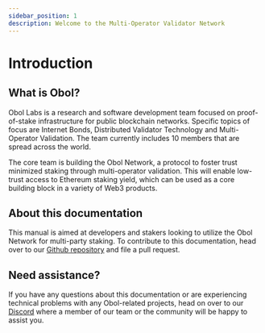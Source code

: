 ```yaml
---
sidebar_position: 1
description: Welcome to the Multi-Operator Validator Network
---
```


# Introduction

## What is Obol?

Obol Labs is a research and software development team focused on proof-of-stake infrastructure for public blockchain networks. Specific topics of focus are Internet Bonds, Distributed Validator Technology and Multi-Operator Validation. The team currently includes 10 members that are spread across the world.

The core team is building the Obol Network, a protocol to foster trust minimized staking through multi-operator validation. This will enable low-trust access to Ethereum staking yield, which can be used as a core building block in a variety of Web3 products.

## About this documentation

This manual is aimed at developers and stakers looking to utilize the Obol Network for multi-party staking. To contribute to this documentation, head over to our [Github repository](https://github.com/ObolNetwork/obol-docs) and file a pull request.

## Need assistance?

If you have any questions about this documentation or are experiencing technical problems with any Obol-related projects, head on over to our [Discord](https://discord.gg/n6ebKsX46w) where a member of our team or the community will be happy to assist you.
